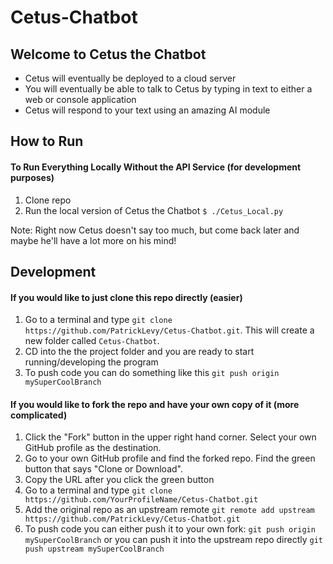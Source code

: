 # Cetus-Chatbot

## Welcome to Cetus the Chatbot
- Cetus will eventually be deployed to a cloud server
- You will eventually be able to talk to Cetus by typing in text to either a web or console application
- Cetus will respond to your text using an amazing AI module

## How to Run 
#### To Run Everything Locally Without the API Service (for development purposes)
1. Clone repo
2. Run the local version of Cetus the Chatbot ```$ ./Cetus_Local.py```

Note: Right now Cetus doesn't say too much, but come back later and maybe he'll have a lot more on his mind!

## Development
#### If you would like to just clone this repo directly (easier)
1. Go to a terminal and type ```git clone https://github.com/PatrickLevy/Cetus-Chatbot.git```. This will create a new folder called ```Cetus-Chatbot```.
2. CD into the the project folder and you are ready to start running/developing the program
3. To push code you can do something like this ```git push origin mySuperCoolBranch```

#### If you would like to fork the repo and have your own copy of it (more complicated)
1. Click the "Fork" button in the upper right hand corner. Select your own GitHub profile as the destination.
2. Go to your own GitHub profile and find the forked repo. Find the green button that says "Clone or Download".
3. Copy the URL after you click the green button
4. Go to a terminal and type ```git clone https://github.com/YourProfileName/Cetus-Chatbot.git```
5. Add the original repo as an upstream remote ```git remote add upstream https://github.com/PatrickLevy/Cetus-Chatbot.git```
6. To push code you can either push it to your own fork: ```git push origin mySuperCoolBranch``` or you can push it into the upstream repo directly ```git push upstream mySuperCoolBranch```


